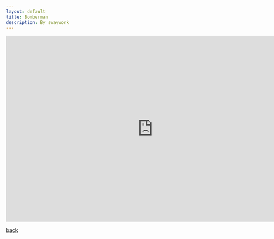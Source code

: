 ```yaml
---
layout: default
title: Bomberman
description: By swaywork
---
```


<iframe src="https://funhtml5games.com?embed=bomberman" style="width:800px;height:510px;border:none;" frameborder="0" scrolling="no"></iframe>

[back](./)

